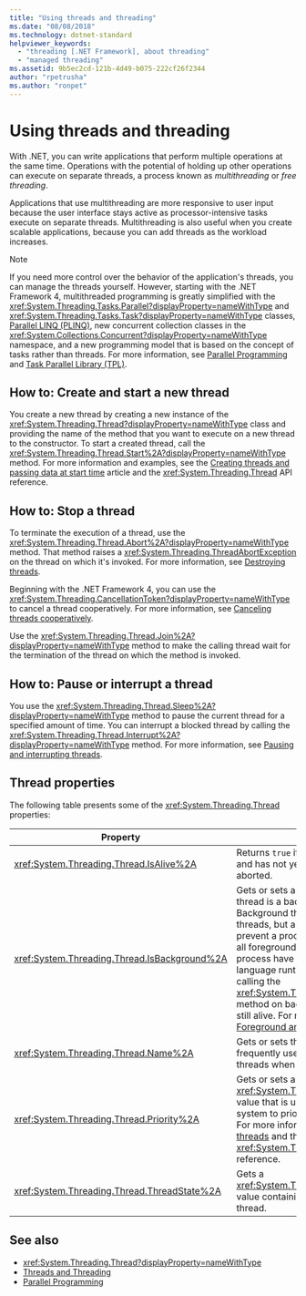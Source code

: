 ```yaml
---
title: "Using threads and threading"
ms.date: "08/08/2018"
ms.technology: dotnet-standard
helpviewer_keywords: 
  - "threading [.NET Framework], about threading"
  - "managed threading"
ms.assetid: 9b5ec2cd-121b-4d49-b075-222cf26f2344
author: "rpetrusha"
ms.author: "ronpet"
---
```

# Using threads and threading

With .NET, you can write applications that perform multiple operations at the same time. Operations with the potential of holding up other operations can execute on separate threads, a process known as *multithreading* or *free threading*.  
  
Applications that use multithreading are more responsive to user input because the user interface stays active as processor-intensive tasks execute on separate threads. Multithreading is also useful when you create scalable applications, because you can add threads as the workload increases.

> [!NOTE]
> If you need more control over the behavior of the application's threads, you can manage the threads yourself. However, starting with the .NET Framework 4, multithreaded programming is greatly simplified with the <xref:System.Threading.Tasks.Parallel?displayProperty=nameWithType> and <xref:System.Threading.Tasks.Task?displayProperty=nameWithType> classes, [Parallel LINQ (PLINQ)](../parallel-programming/parallel-linq-plinq.md), new concurrent collection classes in the <xref:System.Collections.Concurrent?displayProperty=nameWithType> namespace, and a new programming model that is based on the concept of tasks rather than threads. For more information, see [Parallel Programming](../parallel-programming/index.md) and [Task Parallel Library (TPL)](../parallel-programming/task-parallel-library-tpl.md).

## How to: Create and start a new thread

You create a new thread by creating a new instance of the <xref:System.Threading.Thread?displayProperty=nameWithType> class and providing the name of the method that you want to execute on a new thread to the constructor. To start a created thread, call the <xref:System.Threading.Thread.Start%2A?displayProperty=nameWithType> method. For more information and examples, see the [Creating threads and passing data at start time](creating-threads-and-passing-data-at-start-time.md) article and the <xref:System.Threading.Thread> API reference.

## How to: Stop a thread

To terminate the execution of a thread, use the <xref:System.Threading.Thread.Abort%2A?displayProperty=nameWithType> method. That method raises a <xref:System.Threading.ThreadAbortException> on the thread on which it's invoked. For more information, see [Destroying threads](destroying-threads.md).

Beginning with the .NET Framework 4, you can use the <xref:System.Threading.CancellationToken?displayProperty=nameWithType> to cancel a thread cooperatively. For more information, see [Canceling threads cooperatively](canceling-threads-cooperatively.md).

Use the <xref:System.Threading.Thread.Join%2A?displayProperty=nameWithType> method to make the calling thread wait for the termination of the thread on which the method is invoked.

## How to: Pause or interrupt a thread

You use the <xref:System.Threading.Thread.Sleep%2A?displayProperty=nameWithType> method to pause the current thread for a specified amount of time. You can interrupt a blocked thread by calling the <xref:System.Threading.Thread.Interrupt%2A?displayProperty=nameWithType> method. For more information, see [Pausing and interrupting threads](pausing-and-resuming-threads.md).

## Thread properties

The following table presents some of the <xref:System.Threading.Thread> properties:  
  
|Property|Description|  
|--------------|-----------|  
|<xref:System.Threading.Thread.IsAlive%2A>|Returns `true` if a thread has been started and has not yet terminated normally or aborted.|  
|<xref:System.Threading.Thread.IsBackground%2A>|Gets or sets a Boolean that indicates if a thread is a background thread. Background threads are like foreground threads, but a background thread doesn't prevent a process from stopping. Once all foreground threads that belong to a process have stopped, the common language runtime ends the process by calling the <xref:System.Threading.Thread.Abort%2A> method on background threads that are still alive. For more information, see [Foreground and Background Threads](foreground-and-background-threads.md).|  
|<xref:System.Threading.Thread.Name%2A>|Gets or sets the name of a thread. Most frequently used to discover individual threads when you debug.|  
|<xref:System.Threading.Thread.Priority%2A>|Gets or sets a <xref:System.Threading.ThreadPriority> value that is used by the operating system to prioritize thread scheduling. For more information, see [Scheduling threads](scheduling-threads.md) and the <xref:System.Threading.ThreadPriority> reference.|  
|<xref:System.Threading.Thread.ThreadState%2A>|Gets a <xref:System.Threading.ThreadState> value containing the current states of a thread.|  

## See also

- <xref:System.Threading.Thread?displayProperty=nameWithType>  
- [Threads and Threading](threads-and-threading.md)  
- [Parallel Programming](../parallel-programming/index.md)  
